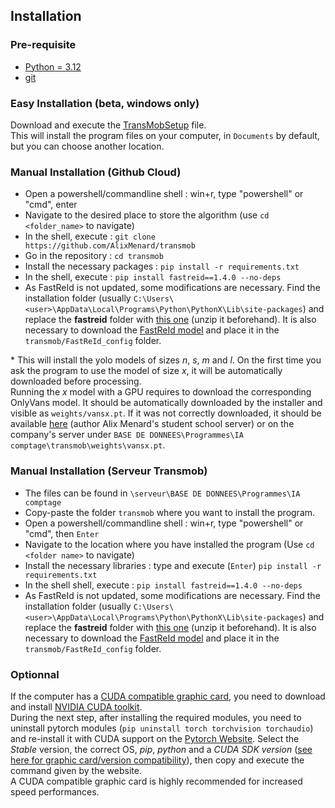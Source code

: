 ## Installation
### Pre-requisite
- [Python = 3.12](https://www.python.org/downloads/release/python-3127/)
- [git](https://git-scm.com/downloads/win)

### Easy Installation (beta, windows only)
Download and execute the [TransMobSetup](../TransMobIASetup.exe) file.\
This will install the program files on your computer, in `Documents` by default, but you can choose another location.

### Manual Installation (Github Cloud)
- Open a powershell/commandline shell : win+r, type "powershell" or "cmd", enter
- Navigate to the desired place to store the algorithm (use `cd <folder_name>` to navigate)
- In the shell, execute : `git clone https://github.com/AlixMenard/transmob`
- Go in the repository : `cd transmob`
- Install the necessary packages : `pip install -r requirements.txt`
- In the shell, execute : `pip install fastreid==1.4.0 --no-deps`
- As FastReId is not updated, some modifications are necessary. Find the installation folder (usually `C:\Users\<user>\AppData\Local\Programs\Python\PythonX\Lib\site-packages`) and replace the **fastreid** folder with [this one](https://github.com/AlixMenard/fastreid) (unzip it beforehand). It is also necessary to download the [FastReId model](../README.md#FastReId) and place it in the `transmob/FastReId_config` folder. 

\* This will install the yolo models of sizes *n*, *s*, *m* and *l*. On the first time you ask the program to use the model of size *x*, it will be automatically downloaded before processing. \
Running the *x* model with a GPU requires to download the corresponding OnlyVans model. It should be automatically downloaded by the installer and visible as `weights/vansx.pt`. If it was not correctly downloaded, it should be available [here](amenard.perso.ec-m.fr/Transmob/vansx.pt) (author Alix Menard's student school server) or on the company's server under `BASE DE DONNEES\Programmes\IA comptage\transmob\weights\vansx.pt`.

### Manual Installation (Serveur Transmob)
- The files can be found in `\serveur\BASE DE DONNEES\Programmes\IA comptage`
- Copy-paste the folder `transmob` where you want to install the program.
- Open a powershell/commandline shell : win+r, type "powershell" or "cmd", then `Enter`
- Navigate to the location where you have installed the program (Use `cd <folder name>` to navigate)
- Install the necessary libraries : type and execute (`Enter`) `pip install -r requirements.txt`
- In the shell shell, execute : `pip install fastreid==1.4.0 --no-deps`
- As FastReId is not updated, some modifications are necessary. Find the installation folder (usually `C:\Users\<user>\AppData\Local\Programs\Python\PythonX\Lib\site-packages`) and replace the **fastreid** folder with [this one](https://github.com/AlixMenard/fastreid) (unzip it beforehand). It is also necessary to download the [FastReId model](../README.md#FastReId) and place it in the `transmob/FastReId_config` folder. 

### Optionnal
If the computer has a [CUDA compatible graphic card](https://en.wikipedia.org/wiki/CUDA#GPUs_supported), you need to download and install [NVIDIA CUDA toolkit](https://developer.nvidia.com/cuda-downloads).\
During the next step, after installing the required modules, you need to uninstall pytorch modules (`pip uninstall torch torchvision torchaudio`) and re-install it with CUDA support on the [Pytorch Website](https://pytorch.org/get-started/locally/). Select the *Stable* version, the correct OS, *pip*, *python* and a *CUDA SDK version* ([see here for graphic card/version compatibility](https://en.wikipedia.org/wiki/CUDA#GPUs_supported)), then copy and execute the command given by the website.\
A CUDA compatible graphic card is highly recommended for increased speed performances.

